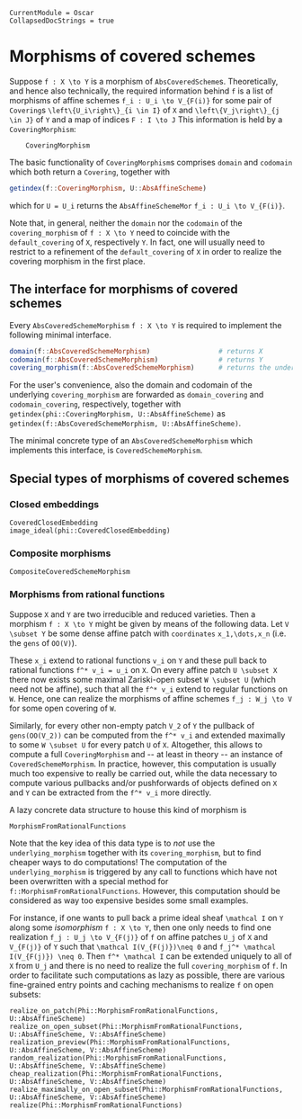 ```@meta
CurrentModule = Oscar
CollapsedDocStrings = true
```

# Morphisms of covered schemes

Suppose ``f : X \to Y`` is a morphism of `AbsCoveredScheme`s. Theoretically, and hence 
also technically, the required information behind ``f`` is a list of morphisms 
of affine schemes ``f_i : U_i \to V_{F(i)}`` for some pair of `Covering`s ``\left\{U_i\right\}_{i \in I}``
of ``X`` and ``\left\{V_j\right\}_{j \in J}`` of ``Y`` and a map of indices ``F : I \to J``
This information is held by a `CoveringMorphism`:
```@docs 
    CoveringMorphism
```
The basic functionality of `CoveringMorphism`s comprises `domain` and `codomain` which 
both return a `Covering`, together with 
```julia
getindex(f::CoveringMorphism, U::AbsAffineScheme)
```
which for ``U = U_i`` returns the `AbsAffineSchemeMor` ``f_i : U_i \to V_{F(i)}``.

Note that, in general, neither the `domain` nor the `codomain` of the `covering_morphism` of 
`f : X \to Y` need to coincide with the `default_covering` of ``X``, respectively ``Y``. 
In fact, one will usually need to restrict to a refinement of the `default_covering` of ``X``
in order to realize the covering morphism in the first place. 

## The interface for morphisms of covered schemes
Every `AbsCoveredSchemeMorphism` ``f : X \to Y`` is required to implement the following minimal 
interface.
```julia
domain(f::AbsCoveredSchemeMorphism)                 # returns X
codomain(f::AbsCoveredSchemeMorphism)               # returns Y
covering_morphism(f::AbsCoveredSchemeMorphism)      # returns the underlying covering morphism {f_i}
```
For the user's convenience, also the domain and codomain 
of the underlying `covering_morphism` are forwarded as `domain_covering` and 
`codomain_covering`, respectively, together with `getindex(phi::CoveringMorphism, U::AbsAffineScheme)` 
as `getindex(f::AbsCoveredSchemeMorphism, U::AbsAffineScheme)`.
    
The minimal concrete type of an `AbsCoveredSchemeMorphism` which 
implements this interface, is `CoveredSchemeMorphism`.

## Special types of morphisms of covered schemes
### Closed embeddings
```@docs 
CoveredClosedEmbedding
image_ideal(phi::CoveredClosedEmbedding)
```

### Composite morphisms
```@docs
CompositeCoveredSchemeMorphism
```

### Morphisms from rational functions

Suppose ``X`` and ``Y`` are two irreducible and reduced varieties. Then a morphism 
``f : X \to Y`` might be given by means of the following data. Let ``V \subset Y`` be 
some dense affine patch with `coordinates` ``x_1,\dots,x_n`` (i.e. the `gens` of `OO(V)`). 

These ``x_i`` extend to rational functions ``v_i`` on ``Y`` and these pull back to rational functions 
``f^* v_i = u_i`` on ``X``. On every affine patch ``U \subset X`` there now exists 
some maximal Zariski-open subset ``W \subset U`` (which need not be affine), such that 
all the ``f^* v_i`` extend to regular functions on ``W``. Hence, one can realize the 
morphisms of affine schemes ``f_j : W_j \to V`` for some open covering of ``W``. 

Similarly, for every other non-empty patch ``V_2`` of ``Y`` the pullback of `gens(OO(V_2))` can 
be computed from the ``f^* v_i`` and extended maximally to some ``W \subset U`` for every patch 
``U`` of ``X``. Altogether, this allows to compute a full `CoveringMorphism` and 
-- at least in theory -- an instance of `CoveredSchemeMorphism`. In practice, 
however, this computation is usually much too expensive to really be carried out, while 
the data necessary to compute various pullbacks and/or pushforwards of objects defined 
on ``X`` and ``Y`` can be extracted from the ``f^* v_i`` more directly. 

A lazy concrete data structure to house this kind of morphism is 
```@docs
MorphismFromRationalFunctions
```
Note that the key idea of this data type is to *not* use the `underlying_morphism` 
together with its `covering_morphism`, but to find cheaper ways to do computations! 
The computation of the `underlying_morphism` is triggered by any call to functions 
which have not been overwritten with a special method for `f::MorphismFromRationalFunctions`. 
However, this computation should be considered as way too expensive besides some small examples. 

For instance, if one wants to pull back a prime ideal sheaf ``\mathcal I`` on ``Y`` along 
some *isomorphism* ``f : X \to Y``, then one only needs to find one realization 
``f_j : U_j \to V_{F(j)}`` of ``f`` on affine patches ``U_j`` of ``X`` and ``V_{F(j)}`` 
of ``Y`` such that ``\mathcal I(V_{F(j)})\neq 0`` and ``f_j^* \mathcal I(V_{F(j)}) \neq 0``. 
Then ``f^* \mathcal I`` can be extended uniquely to all of ``X`` from ``U_j`` and 
there is no need to realize the full `covering_morphism` of ``f``.
In order to facilitate such computations as lazy as possible, there are various fine-grained 
entry points and caching mechanisms to realize ``f`` on open subsets:
```@docs
realize_on_patch(Phi::MorphismFromRationalFunctions, U::AbsAffineScheme)
realize_on_open_subset(Phi::MorphismFromRationalFunctions, U::AbsAffineScheme, V::AbsAffineScheme)
realization_preview(Phi::MorphismFromRationalFunctions, U::AbsAffineScheme, V::AbsAffineScheme)
random_realization(Phi::MorphismFromRationalFunctions, U::AbsAffineScheme, V::AbsAffineScheme)
cheap_realization(Phi::MorphismFromRationalFunctions, U::AbsAffineScheme, V::AbsAffineScheme)
realize_maximally_on_open_subset(Phi::MorphismFromRationalFunctions, U::AbsAffineScheme, V::AbsAffineScheme)
realize(Phi::MorphismFromRationalFunctions)
```

